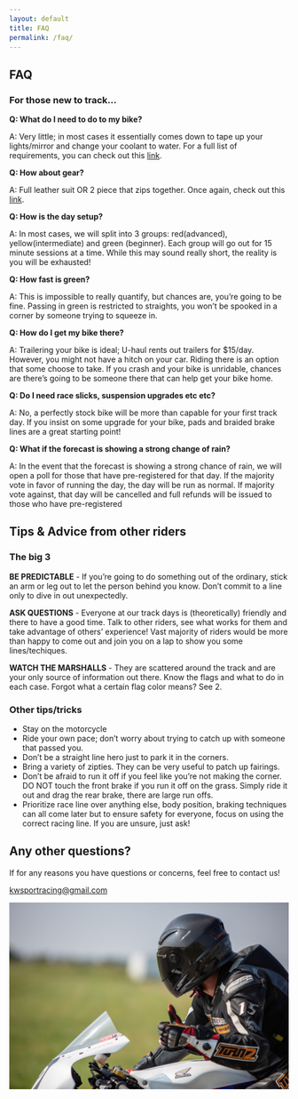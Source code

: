```yaml
---
layout: default
title: FAQ
permalink: /faq/
---
```


## FAQ

### For those new to track...

**Q: What do I need to do to my bike?**

A: Very little; in most cases it essentially comes down to tape up your lights/mirror and change your coolant to water. For a full list of requirements, you can check out this [link](https://kwsportracing.ca/rules/). 

**Q: How about gear?**

A: Full leather suit OR 2 piece that zips together. Once again, check out this [link](https://kwsportracing.ca/rules/).

**Q: How is the day setup?**

A: In most cases, we will split into 3 groups: red(advanced), yellow(intermediate) and green (beginner). Each group will go out for 15 minute sessions at a time. While this may sound really short, the reality is you will be exhausted!

**Q: How fast is green?**

A: This is impossible to really quantify, but chances are, you’re going to be fine. Passing in green is restricted to straights, you won’t be spooked in a corner by someone trying to squeeze in.

**Q: How do I get my bike there?**

A: Trailering your bike is ideal; U-haul rents out trailers for $15/day. However, you might not have a hitch on your car. Riding there is an option that some choose to take. If you crash and your bike is unridable, chances are there’s going to be someone there that can help get your bike home. 

**Q: Do I need race slicks, suspension upgrades etc etc?**

A: No, a perfectly stock bike will be more than capable for your first track day. If you insist on some upgrade for your bike, pads and braided brake lines are a great starting point!

**Q: What if the forecast is showing a strong change of rain?**

A: In the event that the forecast is showing a strong chance of rain, we will open a poll for those that have pre-registered for that day. If the majority vote in favor of running the day, the day will be run as normal. If majority vote against, that day will be cancelled and full refunds will be issued to those who have pre-registered

## Tips & Advice from other riders

### The big 3
**BE PREDICTABLE** - If you’re going to do something out of the ordinary, stick an arm or leg out to let the person behind you know. Don’t commit to a line only to dive in out unexpectedly.

**ASK QUESTIONS** - Everyone at our track days is (theoretically) friendly and there to have a good time. Talk to other riders, see what works for them and take advantage of others’ experience! Vast majority of riders would be more than happy to come out and join you on a lap to show you some lines/techiques.

**WATCH THE MARSHALLS** - They are scattered around the track and are your only source of information out there. Know the flags and what to do in each case. Forgot what a certain flag color means? See 2.

### Other tips/tricks
- Stay on the motorcycle
- Ride your own pace; don’t worry about trying to catch up with someone that passed you.
- Don’t be a straight line hero just to park it in the corners.
- Bring a variety of zipties. They can be very useful to patch up fairings.
- Don’t be afraid to run it off if you feel like you’re not making the corner. DO NOT touch the front brake if you run it off on the grass. Simply ride it out and drag the rear brake, there are large run offs.
- Prioritize race line over anything else, body position, braking techniques can all come later but to ensure safety for everyone, focus on using the correct racing line. If you are unsure, just ask!

## Any other questions?

If for any reasons you have questions or concerns, feel free to contact us!

kwsportracing@gmail.com

![faq](/img/faq.jpg)
